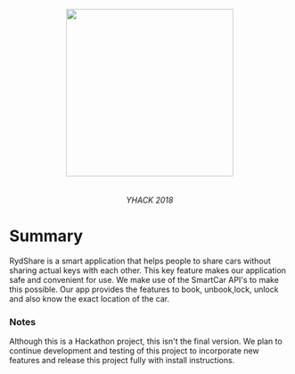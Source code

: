 <p align="center"><img src="https://github.com/b5er/ryd_share_server/blob/master/Images/logo.jpg" height="300"><br><i><br><br>YHACK 2018</i></align>

# Summary
RydShare is a smart application that helps people to share cars without sharing actual keys with each other. This key feature makes our application safe and convenient for use. We make use of the SmartCar API's to make this possible. Our app provides the features to book, unbook,lock, unlock and also know the exact location of the car.

### Notes
Although this is a Hackathon project, this isn't the final version. We plan to continue development and testing of this project to incorporate new features and release this project fully with install instructions. 